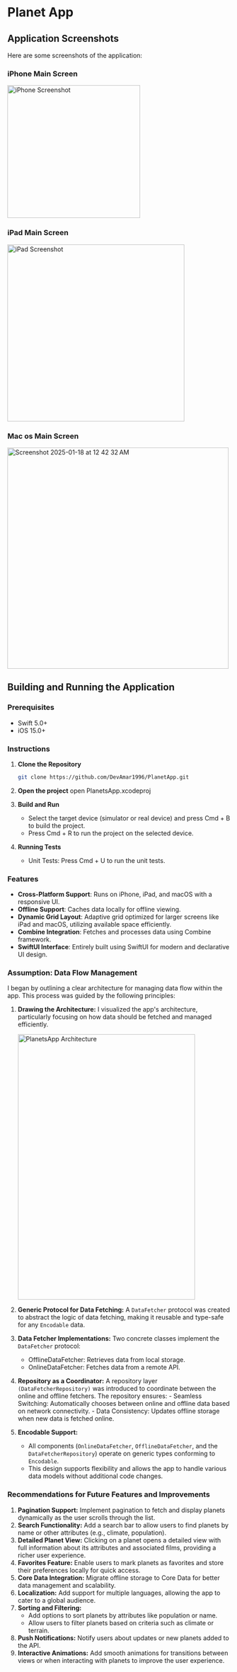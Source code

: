# Planet App

## Application Screenshots

Here are some screenshots of the application:

### iPhone Main Screen
<img src="https://github.com/user-attachments/assets/fb644de0-7887-4c34-ad2c-af56a94f0c7c" alt="iPhone Screenshot" width="300"/>

### iPad Main Screen
<img src="https://github.com/user-attachments/assets/ece20ad0-f602-4931-b3d7-77326872522c" alt="iPad Screenshot" width="400"/>

### Mac os Main Screen
<img width="500" alt="Screenshot 2025-01-18 at 12 42 32 AM" src="https://github.com/user-attachments/assets/9099657f-c589-4781-ad7e-c56758dd7a22" />


## Building and Running the Application

### Prerequisites
- Swift 5.0+
- iOS 15.0+
  

### Instructions
1. **Clone the Repository**
   ```bash
   git clone https://github.com/DevAmar1996/PlanetApp.git

2. **Open the project**
  open PlanetsApp.xcodeproj

3. **Build and Run**
   - Select the target device (simulator or real device) and press Cmd + B to build the project.
   - Press Cmd + R to run the project on the selected device.

4. **Running Tests**
   - Unit Tests: Press Cmd + U to run the unit tests.

### Features 
* **Cross-Platform Support**: Runs on iPhone, iPad, and macOS with a responsive UI.
* **Offline Support**: Caches data locally for offline viewing.
* **Dynamic Grid Layout**: Adaptive grid optimized for larger screens like iPad and macOS, utilizing available space efficiently.
* **Combine Integration**: Fetches and processes data using Combine framework.
* **SwiftUI Interface**: Entirely built using SwiftUI for modern and declarative UI design.

### Assumption: Data Flow Management
I began by outlining a clear architecture for managing data flow within the app.
This process was guided by the following principles:

1. **Drawing the Architecture:**
    I visualized the app's architecture, particularly focusing on how data should be fetched and managed efficiently.
   
   <img src="https://github.com/user-attachments/assets/5cac8ffc-c59d-434d-b596-078bf3ea18ec" alt="PlanetsApp Architecture" height="600" width="400"/>

2. **Generic Protocol for Data Fetching:**
    A ```DataFetcher``` protocol was created to abstract the logic of data fetching, making it reusable and type-safe for any ```Encodable``` data.

3. **Data Fetcher Implementations:** Two concrete classes implement the ```DataFetcher``` protocol:
      - OfflineDataFetcher: Retrieves data from local storage.
      - OnlineDataFetcher: Fetches data from a remote API.
   
4. **Repository as a Coordinator:**  A repository layer ```(DataFetcherRepository)``` was introduced to coordinate between the online and offline fetchers. The repository ensures:
       - Seamless Switching: Automatically chooses between online and offline data based on network connectivity.
       - Data Consistency: Updates offline storage when new data is fetched online.

5. **Encodable Support:**
   - All components (```OnlineDataFetcher```, ```OfflineDataFetcher```, and the ```DataFetcherRepository```) operate on generic types conforming to ```Encodable```.
   - This design supports flexibility and allows the app to handle various data models without additional code changes.

### Recommendations for Future Features and Improvements
1. **Pagination Support:**
     Implement pagination to fetch and display planets dynamically as the user scrolls through the list.
2. **Search Functionality:**
     Add a search bar to allow users to find planets by name or other attributes (e.g., climate, population).
3. **Detailed Planet View:**
     Clicking on a planet opens a detailed view with full information about its attributes and associated films, providing a richer user experience.
4. **Favorites Feature:**
   Enable users to mark planets as favorites and store their preferences locally for quick access.
5. **Core Data Integration:**
   Migrate offline storage to Core Data for better data management and scalability.
6. **Localization:**
    Add support for multiple languages, allowing the app to cater to a global audience.
7. **Sorting and Filtering:**
   - Add options to sort planets by attributes like population or name.
   - Allow users to filter planets based on criteria such as climate or terrain.
8. **Push Notifications:**
    Notify users about updates or new planets added to the API.
9. **Interactive Animations:**
   Add smooth animations for transitions between views or when interacting with planets to improve the user experience.








      
